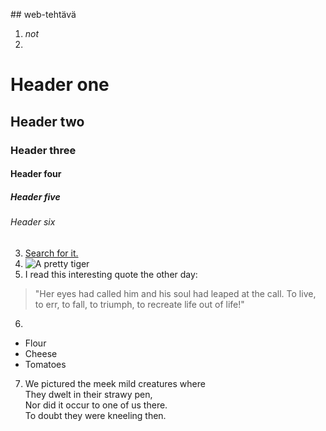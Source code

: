 ##<Daniela Haavisto> web-tehtävä 
1. _not_
2. 
# Header one
## Header two
### Header three
#### Header four
##### Header five
###### Header six
3. [Search for it.](www.google.com)
4. ![A pretty tiger](https://upload.wikimedia.org/wikipedia/commons/5/56/Tiger.50.jpg)
5. I read this interesting quote the other day:

>"Her eyes had called him and his soul had leaped at the call. To live, to err, to fall, to triumph, to recreate life out of life!"
>

6. 
* Flour
* Cheese
* Tomatoes

7. We pictured the meek mild creatures where  
They dwelt in their strawy pen,  
Nor did it occur to one of us there.  
To doubt they were kneeling then.
